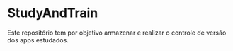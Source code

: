 # StudyAndTrain
Este repositório tem por objetivo armazenar e realizar o controle de versão dos apps estudados.


